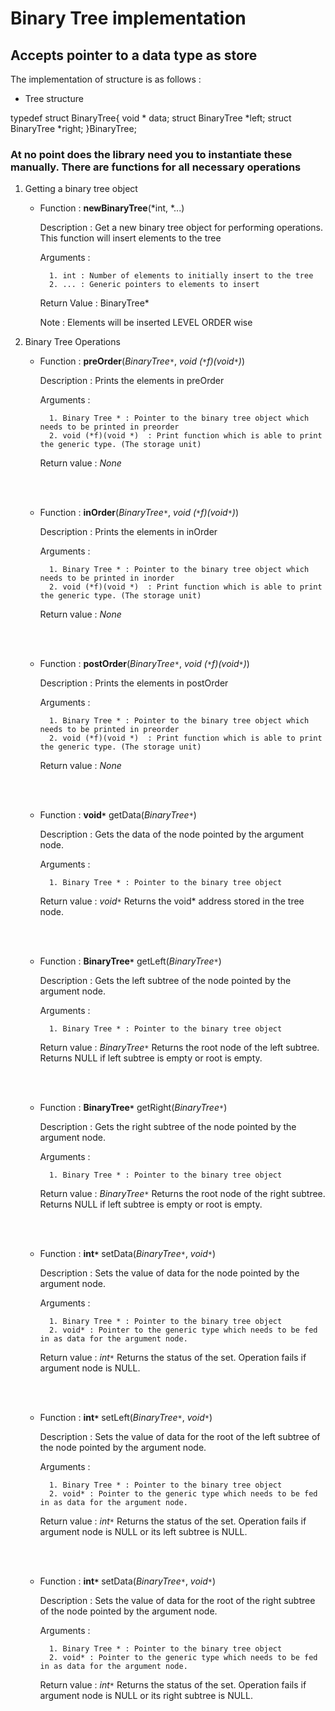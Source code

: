 # Binary Tree implementation

## Accepts pointer to a data type as store

The implementation of structure is as follows : 

* Tree structure

typedef struct BinaryTree{
	void * data;
	struct BinaryTree *left;
	struct BinaryTree *right;
}BinaryTree;

### At no point does the library need you to instantiate these manually. There are functions for all necessary operations

1. Getting a binary tree object

    * Function : **newBinaryTree**(*int, *...)

        Description : Get a new binary tree object for performing operations. This function will insert elements to the tree
        
        Arguments : 
        
            1. int : Number of elements to initially insert to the tree
            2. ... : Generic pointers to elements to insert
        
        Return Value : BinaryTree*

        Note : 
            Elements will be inserted LEVEL ORDER wise

    
2. Binary Tree Operations

    * Function : **preOrder**(*BinaryTree`*`*, *void (`*`f)(void`*`)*)

        Description : Prints the elements in preOrder

        Arguments : 

            1. Binary Tree * : Pointer to the binary tree object which needs to be printed in preorder
            2. void (*f)(void *)  : Print function which is able to print the generic type. (The storage unit)

        Return value : *None*

    <br/><br/>

    * Function : **inOrder**(*BinaryTree`*`*, *void (`*`f)(void`*`)*)

        Description : Prints the elements in inOrder

        Arguments : 

            1. Binary Tree * : Pointer to the binary tree object which needs to be printed in inorder
            2. void (*f)(void *)  : Print function which is able to print the generic type. (The storage unit)

        Return value : *None*

    <br/><br/>

    * Function : **postOrder**(*BinaryTree`*`*, *void (`*`f)(void`*`)*)

        Description : Prints the elements in postOrder

        Arguments : 

            1. Binary Tree * : Pointer to the binary tree object which needs to be printed in preorder
            2. void (*f)(void *)  : Print function which is able to print the generic type. (The storage unit)

        Return value : *None*

    <br/><br/>

    * Function : **void`*`** getData(*BinaryTree`*`*)

        Description : Gets the data of the node pointed by the argument node.

        Arguments : 

            1. Binary Tree * : Pointer to the binary tree object 

        Return value : *void`*`* Returns the void* address stored in the tree node.

    <br/><br/>

    * Function : **BinaryTree`*`** getLeft(*BinaryTree`*`*)

        Description : Gets the left subtree of the node pointed by the argument node.

        Arguments : 

            1. Binary Tree * : Pointer to the binary tree object 

        Return value : *BinaryTree`*`* Returns the root node of the left subtree. Returns NULL if left subtree is empty or root is empty.

    <br/><br/>

    * Function : **BinaryTree`*`** getRight(*BinaryTree`*`*)

        Description : Gets the right subtree of the node pointed by the argument node.

        Arguments : 

            1. Binary Tree * : Pointer to the binary tree object 

        Return value : *BinaryTree`*`* Returns the root node of the right subtree. Returns NULL if left subtree is empty or root is empty.

    <br/><br/>

    * Function : **int`*`** setData(*BinaryTree`*`*, *void`*`*)

        Description : Sets the value of data for the node pointed by the argument node.

        Arguments : 

            1. Binary Tree * : Pointer to the binary tree object 
            2. void* : Pointer to the generic type which needs to be fed in as data for the argument node.

        Return value : *int`*`* Returns the status of the set. Operation fails if argument node is NULL.

    <br/><br/>

    * Function : **int`*`** setLeft(*BinaryTree`*`*, *void`*`*)

        Description : Sets the value of data for the root of the left subtree of the node pointed by the argument node.

        Arguments : 

            1. Binary Tree * : Pointer to the binary tree object 
            2. void* : Pointer to the generic type which needs to be fed in as data for the argument node.

        Return value : *int`*`* Returns the status of the set. Operation fails if argument node is NULL or its left subtree is NULL.

    <br/><br/>

    * Function : **int`*`** setData(*BinaryTree`*`*, *void`*`*)

        Description : Sets the value of data for the root of the right subtree of the node pointed by the argument node.

        Arguments : 

            1. Binary Tree * : Pointer to the binary tree object 
            2. void* : Pointer to the generic type which needs to be fed in as data for the argument node.

        Return value : *int`*`* Returns the status of the set. Operation fails if argument node is NULL or its right subtree is NULL.

    <br/><br/>